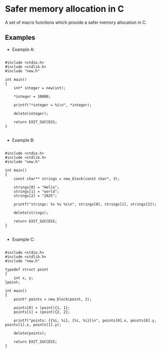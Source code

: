 # Safer memory allocation in C
A set of macro functions which provide a safer memory allocation in C.

<h2> Examples </h2>

* Example A:

<pre>
<code class="language-c">
#include &lt;stdio.h&gt;
#include &lt;stdlib.h&gt;
#include "new.h"

int main()
{
    int* integer = new(int);

    *integer = 10000;

    printf("*integer = %i\n", *integer);

    delete(integer);
    
    return EXIT_SUCCESS;
}
</code>
</pre>

* Example B:

<pre>
<code class="language-c">
#include &lt;stdio.h&gt;
#include &lt;stdlib.h&gt;
#include "new.h"

int main()
{
    const char** strings = new_block(const char*, 3);

    strings[0] = "Hello";
    strings[1] = "world";
    strings[2] = "2025";

    printf("strings: %s %s %s\n", strings[0], strings[1], strings[2]);

    delete(strings);
    
    return EXIT_SUCCESS;
}
</code>
</pre>

* Example C:

<pre>
<code class="language-c">
#include &lt;stdio.h&gt;
#include &lt;stdlib.h&gt;
#include "new.h"

typedef struct point
{
    int x, y;
}point;

int main()
{
    point* points = new_block(point, 2);

    points[0] = (point){1, 1};
    points[1] = (point){2, 2};

    printf("points: {{%i, %i}, {%i, %i}}\n", points[0].x, points[0].y, points[1].x, points[1].y);

    delete(points);
    
    return EXIT_SUCCESS;
}
</code>
</pre>
